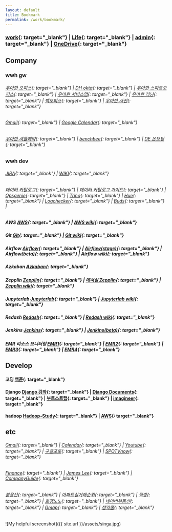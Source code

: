 ```yaml
---
layout: default
title: Bookmark
permalink: /work/bookmark/
---
```


### [work](https://docs.google.com/spreadsheets/d/1SeCT5FQRt6YyaUJyYaGnP3gDvT4bxraZZ-4ErNIC_so/edit#gid=2139674149){: target="_blank"}  |  [Life](https://docs.google.com/spreadsheets/d/1htlsHEjF3kyStqdPx_tDRqgzLBSzyb8pseZfMu0IGuI/edit#gid=744904533){: target="_blank"}  |  [admin](https://docs.google.com/spreadsheets/d/1yDYln-okTCJijys8r4rK03Eq4eNVwjXy23WLv563KvU/edit#gid=711082442){: target="_blank"}  |  [OneDrive](https://onedrive.live.com/){: target="_blank"} 
 
 
## Company

### wwh gw
###### [우아한 오피스](https://office.woowa.in/Website/Portal/Main.aspx){: target="_blank"}  |  [DH okta](https://deliveryhero.okta.com/login/login.htm?fromURI=%2Fapp%2FUserHome){: target="_blank"}  |  [우아한 스파트오피스](https://smartoffice.woowa.in/usc/mtg/selectUscMtgResveDayList.do){: target="_blank"}  |  [우아한 서비스맵](https://product.platform.baemin.in/graph){: target="_blank"}  |  [우아한 러닝](https://woowa.live/){: target="_blank"}  |  [백오피스](https://auth-admin.baemin.in/projects/54/authority-requests/93457){: target="_blank"}  |  [우아한 사전](https://wiki.woowa.in/pages/viewpage.action?pageId=161781109){: target="_blank"}
###### [Gmail](https://mail.google.com/mail/u/1/#inbox){: target="_blank"}  |  [Google Calendar](https://calendar.google.com/calendar/u/1/r){: target="_blank"}
###### [우아한 셔틀예약](https://docs.google.com/spreadsheets/d/1JjixZDM8PUl0ji2eLftGSizfx1NpQfuvqTIjAxIloJM/edit#gid=88456849){: target="_blank"}  |  [benchbee](http://beta.benchbee.co.kr/home.asp){: target="_blank"}  |  [DE 온보딩](https://wiki.woowa.in/pages/viewpage.action?pageId=384833969){: target="_blank"}


### wwh dev
###### [JIRA](https://jira.woowa.in/browse/DATAENG-1915?jql=project%20%3D%20DATAENG%20AND%20resolution%20%3D%20Unresolved%20ORDER%20BY%20priority%20DESC%2C%20updated%20DESC){: target="_blank"}  |  [WIKI](https://wiki.woowa.in/display/DATAENGINEERING){: target="_blank"}
###### [데이터 카탈로그](https://datacatalog.woowa.in/main){: target="_blank"}  |  [데이터 카탈로그 가이드](https://wiki.woowa.in/pages/viewpage.action?pageId=556576366){: target="_blank"}  |  [Opsgenie](https://woowabros.app.opsgenie.com/auth/login?targetUri=%2Falert%2Flist){: target="_blank"}  |  [Trino](https://trino.emr.ds.woowa.in/ui/){: target="_blank"}  |  [Hue](https://hue.ds.woowa.in/hue/accounts/login?next=/){: target="_blank"}  |  [Logchecker](https://logchecker.woowa.in/dashboard/search/){: target="_blank"}  |  [Buds](https://buds.woowa.in/){: target="_blank"}  |
##### AWS [AWS](https://key.oneid.woowa.in/auth/realms/oneid/protocol/saml/clients/aws/){: target="_blank"}  |  [AWS wiki](https://wiki.woowa.in/pages/viewpage.action?pageId=115063096){: target="_blank"}
##### Git [Git](https://git.baemin.in/){: target="_blank"}  |  [Git wiki](https://wiki.woowa.in/pages/viewpage.action?pageId=128080563){: target="_blank"}
##### Airflow [Airflow](https://airflow.woowa.in/home){: target="_blank"}  |  [Airflow(stage)](https://airflow.stage.ds.woowa.in/home){: target="_blank"}  |  [Airflow(beta)](https://airflow.beta.woowa.in/home){: target="_blank"}  |  [Airflow wiki](https://wiki.woowa.in/pages/viewpage.action?pageId=125478396){: target="_blank"}
##### Azkaban [Azkaban](https://azkaban.stage.ds.woowa.in/index?all){: target="_blank"}
##### Zepplin [Zepplin](https://zeppelin.ds.woowa.in/emr-prod/main/#/?ref=%2F){: target="_blank"}  |  [데서실 Zepplin](https://zeppelin.ds.woowa.in/){: target="_blank"}  |  [Zepplin wiki](https://wiki.woowa.in/pages/viewpage.action?pageId=151013568){: target="_blank"}
##### Jupyterlab [Jupyterlab](https://jupyterlab.woowa.in/user/jaewoo.ryu/lab){: target="_blank"}  |  [Jupyterlab wiki](https://wiki.woowa.in/pages/viewpage.action?pageId=175525228){: target="_blank"}
##### Redash [Redash](https://redash.woowa.in/){: target="_blank"}  |  [Redash wiki](https://wiki.woowa.in/pages/viewpage.action?pageId=109937849){: target="_blank"}
##### Jenkins [Jenkins](https://jenkins.ds.woowa.in/){: target="_blank"}  |  [Jenkins(beta)](https://jenkins.beta.ds.woowa.in/){: target="_blank"}
##### EMR 리소스 모니터링 [EMR1](https://ds-daily-1.yarn.emr.ds.woowa.in/cluster/scheduler?openQueues=Queue:%20default){: target="_blank"}  |  [EMR2](https://ds-realtime.yarn.emr.ds.woowa.in/cluster/scheduler?openQueues=Queue:%20default){: target="_blank"}  |  [EMR3](https://ds-stage.yarn.emr.ds.woowa.in/cluster/scheduler?openQueues=Queue:%20default){: target="_blank"}  |  [EMR4](https://ds-high.yarn.emr.ds.woowa.in/cluster/scheduler){: target="_blank"}
 
 

## Develop
#### 코딩 [백준](https://www.acmicpc.net/){: target="_blank"} 
#### Django [Django 강좌](https://www.imagineer.io/courses/101240/lectures/1851490){: target="_blank"}  |  [Django Documents](https://docs.djangoproject.com){: target="_blank"}  |  [부트스트랩](http://bootstrapk.com/){: target="_blank"}  |  [imagineer](https://github.com/imagineer-io){: target="_blank"}
#### hadoop [Hadoop-Study](https://wikidocs.net/profile/info/book/6965){: target="_blank"}  |  [AWS](https://ap-northeast-2.console.aws.amazon.com/){: target="_blank"}

## etc
###### [Gmail](https://mail.google.com/mail/u/0/){: target="_blank"}  |  [Calendar](https://calendar.naver.com){: target="_blank"}  |  [Youtube](https://www.youtube.com/){: target="_blank"}  |  [구글포토](https://photos.google.com/){: target="_blank"}  |  [SPOTVnow](https://www.spotvnow.co.kr/){: target="_blank"}
###### [Finance](https://finance.naver.com/){: target="_blank"}  |  [James Lee](https://blog.naver.com/ionia17){: target="_blank"}  |  [CompanyGuide](http://comp.fnguide.com/){: target="_blank"}
###### [붇옹산](https://cafe.naver.com/jaegebal){: target="_blank"}  |  [아파트실거래순위](https://www.todayoung.com/area1.html?area_code=){: target="_blank"}  |  [직방](https://www.zigbang.com/home/apt/map){: target="_blank"}  |  [호갱노노](https://hogangnono.com/){: target="_blank"}  |  [네이버부동산](https://land.naver.com/){: target="_blank"}  |  [Gmap](https://www.google.co.kr/maps/){: target="_blank"}  |  [청약홈](https://www.applyhome.co.kr/ai/aia/selectAPTLttotPblancListView.do){: target="_blank"}


 
 
 

![My helpful screenshot]({{ site.url }}/assets/singa.jpg)

